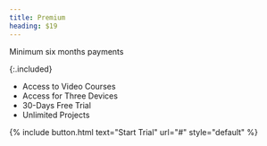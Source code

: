 ```yaml
---
title: Premium
heading: $19
---
```


Minimum six months payments

{:.included}
- Access to Video Courses
- Access for Three Devices
- 30-Days Free Trial
- Unlimited Projects

{% include button.html text="Start Trial" url="#" style="default" %}